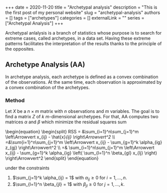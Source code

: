 +++ 
date = 2020-11-20
title = "Archetypal analysis"
description = "This is the first post of my personal website"
slug = "archetypal-analysis"
authors = []
tags = ["archetypes"]
categories = []
externalLink = ""
series = ["Archetypal Analysis"]
+++

Archetypal anlalysis is a branch of statistics whose purpose is to search for extreme cases, called archetypes, in a data set.
Having these extreme patterns facilitates the interpretation of the results thanks to the principle of the opposites.


## Archetype Analysis (AA)

In archetype analysis, each archetype is defined as a convex combination of the observations.
At the same time, each observation is approximated by a convex combination of the archetypes.

### Method

Let $X$ be a $n \times m$ matrix with $n$ observations and $m$ variables.
The goal is to find a matrix $Z$ of $k$ $m$-dimensional archetypes.
For that, AA computes two matrices $\alpha$ and $\beta$ which minimize the residual squares sum

\begin{equation}
\begin{split}
    RSS = &\sum_{i=1}^n\sum_{j=1}^m \left\Arrowvert x_{ij} - \hat{x}_{ij} \right\Arrowvert^2 \\\\
    =&\sum_{i=1}^n\sum_{j=1}^m \left\Arrowvert x_{ij} - \sum_{g=1}^k \alpha_{ig} z_{gj} \right\Arrowvert^2 \\\\
    =& \sum_{i=1}^n\sum_{j=1}^m \left\Arrowvert x_{ij} - \sum_{g=1}^k \alpha_{ig} \left( \sum_{l=1}^n \beta_{gl} x_{lj}   \right) \right\Arrowvert^2
\end{split}
\end{equation}

under the constraints

1. $\sum_{j=1}^k \alpha_{ij} = 1$ with $\alpha_{ij} \geq 0$ for $i = 1, \ldots, n$.
2. $\sum_{l=1}^n \beta_{jl} = 1$ with $\beta_{jl} \geq 0$ for $j = 1, \ldots, k$.
